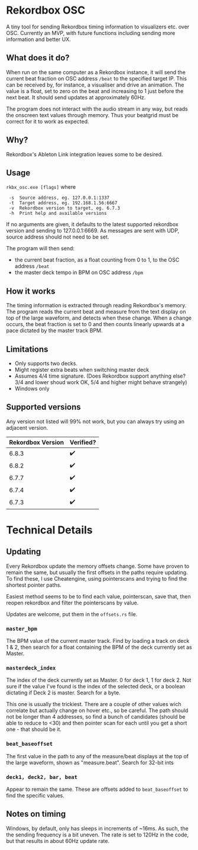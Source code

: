 # Rekordbox OSC
A tiny tool for sending Rekordbox timing information to visualizers etc. over OSC. 
Currently an MVP, with future functions including sending more information and better UX.

## What does it do?
When run on the same computer as a Rekordbox instance, it will send the current beat fraction on OSC address `/beat` to the specified target IP. This can be received by, for instance, a visualiser and drive an animation. The value is a float, set to zero on the beat and increasing to 1 just before the next beat. It should send updates at approximately 60Hz. 

The program does not interact with the audio stream in any way, but reads the onscreen text values through memory. Thus your beatgrid must be correct for it to work as expected. 

## Why?
Rekordbox's Ableton Link integration leaves some to be desired.

## Usage
`rkbx_osc.exe [flags]`
where
```
 -s  Source address, eg. 127.0.0.1:1337
 -t  Target address, eg. 192.168.1.56:6667
 -v  Rekordbox version to target, eg. 6.7.3
 -h  Print help and available versions
```
If no arguments are given, it defaults to the latest supported rekordbox version and sending to 127.0.0.1:6669. As messages are sent with UDP, source address should not need to be set.

The program will then send:
 - the current beat fraction, as a float counting from 0 to 1, to the OSC address `/beat`
 - the master deck tempo in BPM on OSC address `/bpm`

## How it works
The timing information is extracted through reading Rekordbox's memory. The program reads the current beat and measure from the text display on top of the large waveform, and detects when these change.
When a change occurs, the beat fraction is set to 0 and then counts linearly upwards at a pace dictated by the master track BPM.

## Limitations
- Only supports two decks.
- Might register extra beats when switching master deck
- Assumes 4/4 time signature. (Does Rekordbox support anything else? 3/4 and lower shoud work OK, 5/4 and higher might behave strangely)
- Windows only

## Supported versions
Any version not listed will 99% not work, but you can always try using an adjacent version.

| Rekordbox Version  | Verified? |
| ----- | --- |
| 6.8.3 | ✔️ |
| 6.8.2 | ✔️ |
| 6.7.7 | ✔️ |
| 6.7.4 | ✔️ |
| 6.7.3 | ✔️ |

# Technical Details
## Updating
Every Rekordbox update the memory offsets change. Some have proven to remain the same, but usually the first offsets in the paths require updating. 
To find these, I use Cheatengine, using pointerscans and trying to find the shortest pointer paths.

Easiest method seems to be to find each value, pointerscan, save that, then reopen rekordbox and filter the pointerscans by value.

Updates are welcome, put them in the `offsets.rs` file.

### `master_bpm`
The BPM value of the current master track. Find by loading a track on deck 1 & 2, then search for a float containing the BPM of the deck currently set as Master.

### `masterdeck_index`
The index of the deck currently set as Master. 0 for deck 1, 1 for deck 2. Not sure if the value I've found is the index of the selected deck, or a boolean dictating if Deck 2 is master. Search for a byte.

This one is usually the trickiest. There are a couple of other values wich correlate but actually change on hover etc., so be careful. The path should not be longer than 4 addresses, so find a bunch of candidates (should be able to reduce to <30) and then pointer scan for each until you get a short one - that should be it.

### `beat_baseoffset`
The first value in the path to any of the measure/beat displays at the top of the large waveform, shown as "measure.beat". Search for 32-bit ints

### `deck1, deck2, bar, beat`
Appear to remain the same. These are offsets added to `beat_baseoffset` to find the specific values.

## Notes on timing
Windows, by default, only has sleeps in increments of ~16ms. As such, the the sending frequency is a bit uneven. The rate is set to 120Hz in the code, but that results in about 60Hz update rate.
